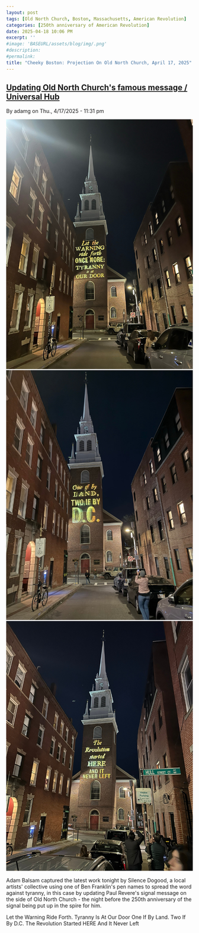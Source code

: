 ```yaml
---
layout: post
tags: [Old North Church, Boston, Massachusetts, American Revolution]
categories: [250th anniversary of American Revolution]
date: 2025-04-18 10:06 PM
excerpt: ''
#image: 'BASEURL/assets/blog/img/.png'
#description:
#permalink:
title: "Cheeky Boston: Projection On Old North Church, April 17, 2025"
---
```



## [Updating Old North Church's famous message / Universal Hub](https://images.universalhub.com/2025/updating-old-north-churchs-famous-message)

By adamg on Thu., 4/17/2025 - 11:31 pm

![Let the Warning Ride Forth. Tyranny Is At Our Door](../../../assets/2025-04-17-1.jpg)
<br />
![One If By Land. Two If By D.C.](../../../assets/2025-04-17-2.jpg)
<br />
![The Revolution Started HERE And It Never Left](../../../assets/2025-04-17-3.jpg)
<br />

Adam Balsam captured the latest work tonight by Silence Dogood, a local artists' collective using one of Ben Franklin's pen names to spread the word against tyranny, in this case by updating Paul Revere's signal message on the side of Old North Church - the night before the 250th anniversary of the signal being put up in the spire for him.

Let the Warning Ride Forth. Tyranny Is At Our Door
One If By Land. Two If By D.C.
The Revolution Started HERE And It Never Left

